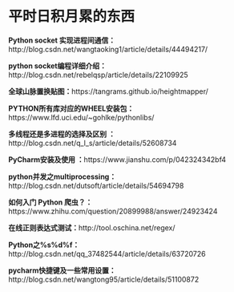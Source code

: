# 平时日积月累的东西
<p><b>Python socket 实现进程间通信：</b>http://blog.csdn.net/wangtaoking1/article/details/44494217/</p>
<p><b>python socket编程详细介绍：</b>http://blog.csdn.net/rebelqsp/article/details/22109925</p>
<p><b>全球山脉置换贴图：</b>https://tangrams.github.io/heightmapper/</p>
<p><b>PYTHON所有库对应的WHEEL安装包：</b>https://www.lfd.uci.edu/~gohlke/pythonlibs/</p>
<p><b>多线程还是多进程的选择及区别 ：</b>http://blog.csdn.net/q_l_s/article/details/52608734</p>
<p><b>PyCharm安装及使用 ：</b>https://www.jianshu.com/p/042324342bf4</p>
<p><b>python并发之multiprocessing：</b>http://blog.csdn.net/dutsoft/article/details/54694798</p>
<p><b>如何入门 Python 爬虫？：</b>https://www.zhihu.com/question/20899988/answer/24923424</p>
<p><b>在线正则表达式测试：</b>http://tool.oschina.net/regex/</p>
<p><b>Python之%s%d%f：</b>http://blog.csdn.net/qq_37482544/article/details/63720726</p>
<p><b>pycharm快捷键及一些常用设置：</b>http://blog.csdn.net/wangtong95/article/details/51100872</p>
